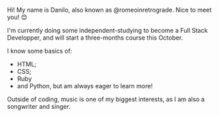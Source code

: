 Hi! My name is Danilo, also known as @romeoinretrograde. Nice to meet you! :blush:

I'm currently doing some independent-studying to become a Full Stack Developper, and will start a three-months course this October. 

I know some basics of: 
- HTML; 
- CSS; 
- Ruby 
- and Python, but am always eager to learn more! 

Outside of coding, music is one of my biggest interests, as I am also a songwriter and singer. 
